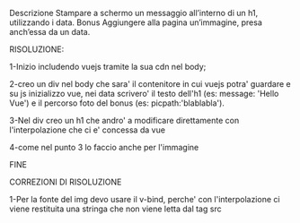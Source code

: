Descrizione
Stampare a schermo un messaggio all’interno di un h1, utilizzando i data.
Bonus
Aggiungere alla pagina un’immagine, presa anch’essa da un data.


RISOLUZIONE:

1-Inizio includendo vuejs tramite la sua cdn nel body;

2-creo un div nel body che sara' il contenitore in cui vuejs potra' guardare e su js inizializzo vue, nei data scrivero' il testo dell'h1 (es: message: 'Hello Vue') e il percorso foto del bonus (es: picpath:'blablabla').

3-Nel div creo un h1 che andro' a modificare direttamente con l'interpolazione che ci e' concessa da vue

4-come nel punto 3 lo faccio anche per l'immagine 

FINE

CORREZIONI DI RISOLUZIONE

1-Per la fonte del img devo usare il v-bind, perche' con l'interpolazione ci viene restituita una stringa che non viene letta dal tag src